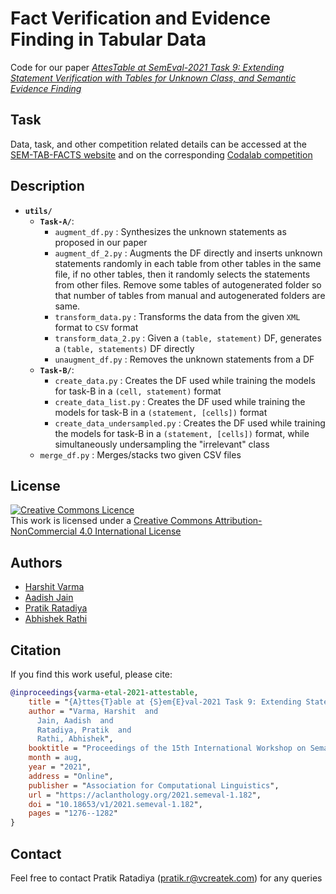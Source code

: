 # Fact Verification and Evidence Finding in Tabular Data

Code for our paper [*AttesTable at SemEval-2021 Task 9: Extending Statement Verification with Tables for Unknown Class, and Semantic Evidence Finding*](https://aclanthology.org/2021.semeval-1.182/)

## Task 
Data, task, and other competition related details can be accessed at the [SEM-TAB-FACTS website](https://sites.google.com/view/sem-tab-facts) and on the corresponding [Codalab competition](https://competitions.codalab.org/competitions/27748)

## Description
- **`utils/`**
    - **`Task-A/`**:
        -  `augment_df.py` : Synthesizes the unknown statements as proposed in our paper
        - `augment_df_2.py` : Augments the DF directly and inserts unknown statements randomly in each table from other tables in the same file, if no other tables, then it randomly selects the statements from other files. Remove some tables of autogenerated folder so that number of tables from manual and autogenerated folders are same.
        - `transform_data.py` : Transforms the data from the given `XML` format to `CSV` format
        - `transform_data_2.py` : Given a `(table, statement)` DF, generates a `(table, statements)` DF directly
        - `unaugment_df.py` : Removes the unknown statements from a DF
    - **`Task-B/`**:
        - `create_data.py` : Creates the DF used while training the models for task-B in a `(cell, statement)` format
        - `create_data_list.py` : Creates the DF used while training the models for task-B in a `(statement, [cells])` format
        - `create_data_undersampled.py` : Creates the DF used while training the models for task-B in a `(statement, [cells])` format, while simultaneously undersampling the "irrelevant" class
    - `merge_df.py` : Merges/stacks two given CSV files  

## License
<a rel="license" href="http://creativecommons.org/licenses/by-nc/4.0/"><img alt="Creative Commons Licence" style="border-width:0" src="https://i.creativecommons.org/l/by-nc/4.0/88x31.png" /></a><br />This work is licensed under a <a rel="license" href="http://creativecommons.org/licenses/by-nc/4.0/">Creative Commons Attribution-NonCommercial 4.0 International License</a>

## Authors
- [Harshit Varma](https://github.com/hrshtv)
- [Aadish Jain](https://github.com/aadishjain2911)
- [Pratik Ratadiya](https://github.com/prratadiya)
- [Abhishek Rathi](https://github.com/abhishek-vcreatek)

## Citation

If you find this work useful, please cite:
```bibtex
@inproceedings{varma-etal-2021-attestable,
    title = "{A}ttes{T}able at {S}em{E}val-2021 Task 9: Extending Statement Verification with Tables for Unknown Class, and Semantic Evidence Finding",
    author = "Varma, Harshit  and
      Jain, Aadish  and
      Ratadiya, Pratik  and
      Rathi, Abhishek",
    booktitle = "Proceedings of the 15th International Workshop on Semantic Evaluation (SemEval-2021)",
    month = aug,
    year = "2021",
    address = "Online",
    publisher = "Association for Computational Linguistics",
    url = "https://aclanthology.org/2021.semeval-1.182",
    doi = "10.18653/v1/2021.semeval-1.182",
    pages = "1276--1282"
}
```

## Contact
Feel free to contact Pratik Ratadiya (pratik.r@vcreatek.com) for any queries